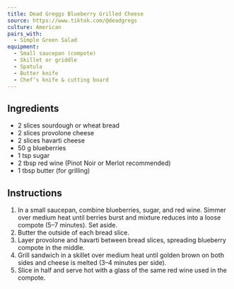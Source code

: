 ```yaml
---
title: Dead Greggs Blueberry Grilled Cheese
source: https://www.tiktok.com/@deadgregs
culture: American
pairs_with:
  - Simple Green Salad
equipment:
  - Small saucepan (compote)
  - Skillet or griddle
  - Spatula
  - Butter knife
  - Chef’s knife & cutting board
---
```


## Ingredients
- 2 slices sourdough or wheat bread
- 2 slices provolone cheese
- 2 slices havarti cheese
- 50 g blueberries
- 1 tsp sugar
- 2 tbsp red wine (Pinot Noir or Merlot recommended)
- 1 tbsp butter (for grilling)

## Instructions
1. In a small saucepan, combine blueberries, sugar, and red wine. Simmer over medium heat until berries burst and mixture reduces into a loose compote (5–7 minutes). Set aside.
2. Butter the outside of each bread slice.
3. Layer provolone and havarti between bread slices, spreading blueberry compote in the middle.
4. Grill sandwich in a skillet over medium heat until golden brown on both sides and cheese is melted (3–4 minutes per side).
5. Slice in half and serve hot with a glass of the same red wine used in the compote.
